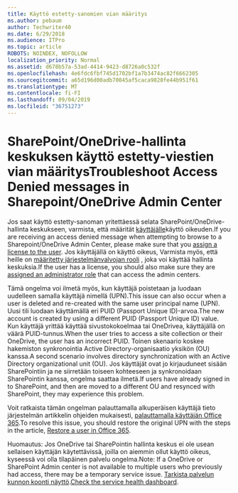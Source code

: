 ```yaml
---
title: Käyttö estetty-sanomien vian määritys
ms.author: pebaum
author: Techwriter40
ms.date: 6/29/2018
ms.audience: ITPro
ms.topic: article
ROBOTS: NOINDEX, NOFOLLOW
localization_priority: Normal
ms.assetid: d678b57a-53ad-4414-9423-d8726a0c532f
ms.openlocfilehash: 4e6fdc6fbf745d1702bf1a7b3474ac82f6662305
ms.sourcegitcommit: a65d196d00adb70045af5caca9828fe44b951f61
ms.translationtype: MT
ms.contentlocale: fi-FI
ms.lasthandoff: 09/04/2019
ms.locfileid: "36751273"
---
```

# <a name="troubleshoot-access-denied-messages-in-sharepointonedrive-admin-center"></a><span data-ttu-id="44ba2-102">SharePoint/OneDrive-hallinta keskuksen käyttö estetty-viestien vian määritys</span><span class="sxs-lookup"><span data-stu-id="44ba2-102">Troubleshoot Access Denied messages in Sharepoint/OneDrive Admin Center</span></span>

<span data-ttu-id="44ba2-103">Jos saat käyttö estetty-sanoman yritettäessä selata SharePoint/OneDrive-hallinta keskukseen, varmista, että määrität [käyttäjälle](https://docs.microsoft.com/office365/admin/subscriptions-and-billing/assign-licenses-to-users?view=o365-worldwide&amp;tabs=One)käyttö oikeuden.</span><span class="sxs-lookup"><span data-stu-id="44ba2-103">If you are receiving an access denied message when attempting to browse to a Sharepoint/OneDrive Admin Center, please make sure that you [assign a license to the user](https://docs.microsoft.com/office365/admin/subscriptions-and-billing/assign-licenses-to-users?view=o365-worldwide&amp;tabs=One).</span></span> <span data-ttu-id="44ba2-104">Jos käyttäjällä on käyttö oikeus, Varmista myös, että heille on [määritetty järjestelmänvalvojan rooli](https://docs.microsoft.com/office365/admin/add-users/about-admin-roles?view=o365-worldwide) , joka voi käyttää hallinta keskuksia.</span><span class="sxs-lookup"><span data-stu-id="44ba2-104">If the user has a license, you should also make sure they are [assigned an administrator role](https://docs.microsoft.com/office365/admin/add-users/about-admin-roles?view=o365-worldwide) that can access the admin centers.</span></span>

<span data-ttu-id="44ba2-105">Tämä ongelma voi ilmetä myös, kun käyttäjä poistetaan ja luodaan uudelleen samalla käyttäjä nimellä (UPN).</span><span class="sxs-lookup"><span data-stu-id="44ba2-105">This issue can also occur when a user is deleted and re-created with the same user principal name (UPN).</span></span> <span data-ttu-id="44ba2-106">Uusi tili luodaan käyttämällä eri PUID (Passport Unique ID)-arvoa.</span><span class="sxs-lookup"><span data-stu-id="44ba2-106">The new account is created by using a different PUID (Passport Unique ID) value.</span></span> <span data-ttu-id="44ba2-107">Kun käyttäjä yrittää käyttää sivustokokoelmaa tai OneDrivea, käyttäjällä on väärä PUID-tunnus.</span><span class="sxs-lookup"><span data-stu-id="44ba2-107">When the user tries to access a site collection or their OneDrive, the user has an incorrect PUID.</span></span> <span data-ttu-id="44ba2-108">Toinen skenaario koskee hakemiston synkronointia Active Directory-organisaatio yksikön (OU) kanssa.</span><span class="sxs-lookup"><span data-stu-id="44ba2-108">A second scenario involves directory synchronization with an Active Directory organizational unit (OU).</span></span> <span data-ttu-id="44ba2-109">Jos käyttäjät ovat jo kirjauduneet sisään SharePointiin ja ne siirretään toiseen kohteeseen ja synkronoidaan SharePointin kanssa, ongelma saattaa ilmetä.</span><span class="sxs-lookup"><span data-stu-id="44ba2-109">If users have already signed in to SharePoint, and then are moved to a different OU and resynced with SharePoint, they may experience this problem.</span></span>

<span data-ttu-id="44ba2-110">Voit ratkaista tämän ongelman palauttamalla alkuperäisen käyttäjä tieto järjestelmän artikkelin ohjeiden mukaisesti, [palauttamalla käyttäjän Office 365](https://docs.microsoft.com/office365/admin/add-users/restore-user?view=o365-worldwide).</span><span class="sxs-lookup"><span data-stu-id="44ba2-110">To resolve this issue, you should restore the original UPN with the steps in the article, [Restore a user in Office 365](https://docs.microsoft.com/office365/admin/add-users/restore-user?view=o365-worldwide).</span></span>

<span data-ttu-id="44ba2-111">Huomautus: Jos OneDrive tai SharePointin hallinta keskus ei ole usean sellaisen käyttäjän käytettävissä, joilla on aiemmin ollut käyttö oikeus, kyseessä voi olla tilapäinen palvelu ongelma.</span><span class="sxs-lookup"><span data-stu-id="44ba2-111">Note: If a OneDrive or SharePoint Admin center is not available to multiple users who previously had access, there may be a temporary service issue.</span></span>  <span data-ttu-id="44ba2-112">[Tarkista palvelun kunnon koonti näyttö](https://portal.office.com/adminportal/home#/servicehealth).</span><span class="sxs-lookup"><span data-stu-id="44ba2-112">[Check the service health dashboard](https://portal.office.com/adminportal/home#/servicehealth).</span></span>


